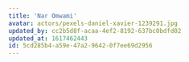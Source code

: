 ```yaml
---
title: 'Nar Omwami'
avatar: actors/pexels-daniel-xavier-1239291.jpg
updated_by: cc2b5d8f-acaa-4ef2-8192-637bc0bdfd02
updated_at: 1617462443
id: 5cd285b4-a59e-47a2-9642-0f7ee69d2956
---
```

